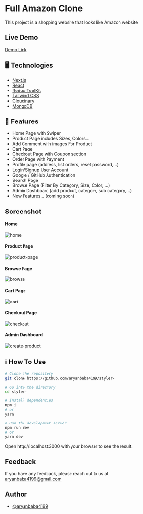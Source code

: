 
# Full Amazon Clone

This project is a shopping website that looks like Amazon website


## Live Demo

[Demo Link](https://full-amazon-clone.vercel.app/)


## 🖥️ Technologies

 - [Next.js]()
 - [React]()
 - [Redux-ToolKit]()
 - [Tailwind CSS]()
 - [Cloudinary]()
 - [MongoDB]()
 


## 🚀 Features

- Home Page with Swiper
- Product Page includes Sizes, Colors...
- Add Comment with images For Product
- Cart Page
- Checkout Page with Coupon section
- Order Page with Payment
- Profile page (address, list orders, reset password,...)
- Login/Signup User Account
- Google / GitHub Authentication
- Search Page
- Browse Page (Filter By Category, Size, Color, ...)
- Admin Dashboard (add prodcut, category, sub category,...)
- New Features... (coming soon)
 

## Screenshot
#### Home
![home](https://user-images.githubusercontent.com/35344951/236690271-6a352b0a-07c1-4c51-a62c-e3226065e4ec.jpg)
#### Product Page
![product-page](https://user-images.githubusercontent.com/35344951/236690275-031bb578-7bed-44a3-965f-7f48eb7707a5.jpg)
#### Browse Page
![browse](https://user-images.githubusercontent.com/35344951/236690335-7765e61b-2c8e-4b20-a58c-cd7e93955a9e.jpg)
#### Cart Page
![cart](https://user-images.githubusercontent.com/35344951/236690385-a5a45f7f-ec0c-42f5-a267-d9a442df2114.jpg)
#### Checkout Page
![checkout](https://user-images.githubusercontent.com/35344951/236690388-8b924c80-90d5-45c2-a6c4-27caef62af26.jpg)
#### Admin Dashboard
![create-product](https://user-images.githubusercontent.com/35344951/236690401-ad767762-380d-459b-adc1-18e1e031e512.jpg)

## ℹ️ How To Use

```bash
# Clone the repository
git clone https://github.com/aryanbaba4199/styler-

# Go into the directory
cd styler-

# Install dependencies
npm i
# or
yarn

# Run the development server
npm run dev
# or
yarn dev
```
Open http://localhost:3000 with your browser to see the result.
    
## Feedback

If you have any feedback, please reach out to us at aryanbaba4199@gmail.com


## Author

- [@aryanbaba4199](https://www.github.com/aryanbaba4199@gmail.com)

